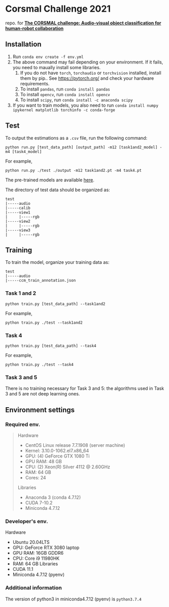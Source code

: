# Corsmal Challenge 2021
repo. for [**The CORSMAL challenge: Audio-visual object classification for human-robot collaboration**](https://corsmal.eecs.qmul.ac.uk/challenge.html)

<!-- ## Get Start -->
## Installation
1. Run 
`conda env create -f env.yml`
2. The above command may fail depending on your environment. If it fails, you need to maually install some libraries.
    1. If you do not have `torch`, `torchaudio` or `torchvision` installed, install them by pip.. See https://pytorch.org/ and check your hardware requirements.
    2. To install `pandas`, run
    `conda install pandas`
    3. To install `opencv`, run
    `conda install opencv`
    4. To install `scipy`, run
    `conda install -c anaconda scipy`
3. If you want to train models, you also need to run
`conda install numpy ipykernel matplotlib torchinfo -c conda-forge`
<!-- 2. In this directory,  
    `python -m pip install ./ --use-feature=in-tree-build`
3. Additionally, if you want to rewrite the files in `corsmal_challenge`, remove it from dependencies
    `python -m pip uninstall corsmal_challenge` -->

## Test
To output the estimations as a `.csv` file, run the following command:
```
python run.py [test_data_path] [output_path] -m12 [task1and2_model] -m4 [task4_model]
```
For example,
```
python run.py ./test ./output -m12 task1and2.pt -m4 task4.pt
```
The pre-trained models are available [here](https://drive.google.com/drive/folders/1QIs-POJIBtgDl1ufYrX5Sopf6RsHjKSb).

The directory of test data should be organized as:

```
test
|-----audio
|-----calib
|-----view1
|     |-----rgb
|-----view2
|     |-----rgb
|-----view3
|     |-----rgb
```
<!-- Run `inference.py` -->

## Training
To train the model, organize your training data as:

```
test
|-----audio
|-----ccm_train_annotation.json
```

### Task 1 and 2

```
python train.py [test_data_path] --task1and2
```
For example,
```
python train.py ./test --task1and2
```

<!-- Place yourself at `CORSMAL2021/task1and2`.
To train the model of Task 1 and 2, organize your training data as:
```
train
|-----audio
```
and put the directory in `CORSMAL2021/task1and2/data/`. 

To start the training, run
```
python ./experiments/20220120-training-2.py
``` -->

### Task 4

```
python train.py [test_data_path] --task4
```
For example,
```
python train.py ./test --task4
```

### Task 3 and 5
There is no training necessary for Task 3 and 5: the algorithms used in Task 3 and 5 are not deep learning ones.


## Environment settings
### Required env.
> Hardware
> - CentOS Linux release 7.7.1908 (server machine)
> - Kernel: 3.10.0-1062.el7.x86_64
> - GPU: (4) GeForce GTX 1080 Ti
> - GPU RAM: 48 GB
> - CPU: (2) Xeon(R) Silver 4112 @ 2.60GHz
> - RAM: 64 GB
> - Cores: 24
> 
> Libraries
> - Anaconda 3 (conda 4.7.12)
> - CUDA 7-10.2
> - Miniconda 4.7.12

### Developer's env.
Hardware
- Ubuntu 20.04LTS
- GPU: GeForce RTX 3080 laptop
- GPU RAM: 16GB GDDR6
- CPU: Core i9 11980HK
- RAM: 64 GB
Libraries
- CUDA 11.1
- Miniconda 4.7.12 (pyenv)

### Additional information
The version of python3 in miniconda4.7.12 (pyenv) is `python3.7.4`

<!-- ## Dataset
Download from [official page](https://corsmal.eecs.qmul.ac.uk/containers_manip.html) & unzip them into `data/` directory.  
See `data/` directory for more information. -->
